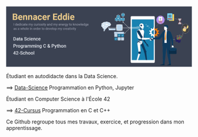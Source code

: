 ![Banner.png](Banner.png)

Étudiant en autodidacte dans la Data Science.

==> [Data-Science](https://github.com/widium/Data-Science) Programmation en Python, Jupyter



Étudiant en Computer Science à l'École 42

==> [42-Cursus](https://github.com/widium/42-Cursus) Programmation en C et C++


Ce Github regroupe tous mes travaux, exercice, et progression dans mon apprentissage.
